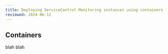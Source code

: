 ```yaml
---
title: Deploying ServiceControl Monitoring instances using containers
reviewed: 2024-06-11
---
```


## Containers

blah blah

